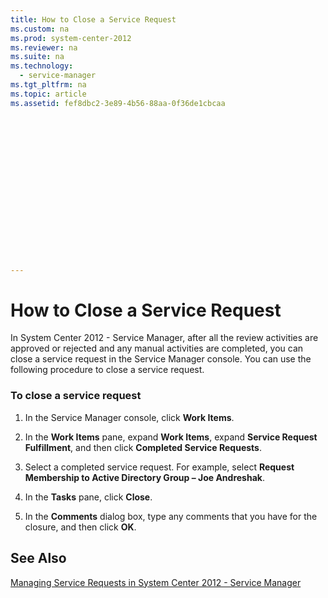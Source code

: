 ```yaml
---
title: How to Close a Service Request
ms.custom: na
ms.prod: system-center-2012
ms.reviewer: na
ms.suite: na
ms.technology: 
  - service-manager
ms.tgt_pltfrm: na
ms.topic: article
ms.assetid: fef8dbc2-3e89-4b56-88aa-0f36de1cbcaa


















---
```

# How to Close a Service Request
In System Center 2012 - Service Manager, after all the review activities are approved or rejected and any manual activities are completed, you can close a service request in the Service Manager console. You can use the following procedure to close a service request.  
  
### To close a service request  
  
1.  In the Service Manager console, click **Work Items**.  
  
2.  In the **Work Items** pane, expand **Work Items**, expand **Service Request Fulfillment**, and then click **Completed Service Requests**.  
  
3.  Select a completed service request. For example, select **Request Membership to Active Directory Group – Joe Andreshak**.  
  
4.  In the **Tasks** pane, click **Close**.  
  
5.  In the **Comments** dialog box, type any comments that you have for the closure, and then click **OK**.  
  
## See Also  
 [Managing Service Requests in System Center 2012 \- Service Manager](../../../sm/manage/operate/Managing-Service-Requests-in-System-Center-2012---Service-Manager.md)
